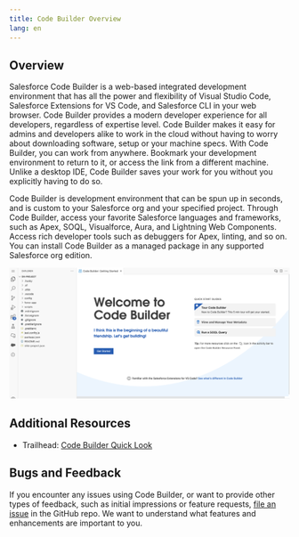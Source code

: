 ```yaml
---
title: Code Builder Overview
lang: en
---
```


## Overview

Salesforce Code Builder is a web-based integrated development environment that has all the power and flexibility of Visual Studio Code, Salesforce Extensions for VS Code, and Salesforce CLI in your web browser. Code Builder provides a modern developer experience for all developers, regardless of expertise level. Code Builder makes it easy for admins and developers alike to work in the cloud without having to worry about downloading software, setup or your machine specs. With Code Builder, you can work from anywhere. Bookmark your development environment to return to it, or access the link from a different machine. Unlike a desktop IDE, Code Builder saves your work for you without you explicitly having to do so.

Code Builder is development environment that can be spun up in seconds, and is custom to your Salesforce org and your specified project. Through Code Builder, access your favorite Salesforce languages and frameworks, such as Apex, SOQL, Visualforce, Aura, and Lightning Web Components. Access rich developer tools such as debuggers for Apex, linting, and so on.
You can install Code Builder as a managed package in any supported Salesforce org edition.

![Code Builder Welcome Page](../../../images/codebuilder_welcome.png)

## Additional Resources

- Trailhead: [Code Builder Quick Look](https://trailhead.salesforce.com/content/learn/modules/code-builder-quick-look)

## Bugs and Feedback

If you encounter any issues using Code Builder, or want to provide other types of feedback, such as initial impressions or feature requests, [file an issue](https://github.com/forcedotcom/try-code-builder-feedback/issues) in the GitHub repo. We want to understand what features and enhancements are important to you.
